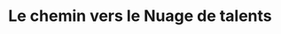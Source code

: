 ---
title: "Le chemin vers le Nuage de talents"
layout: post
lang: fr
lang-ref: 113-road-to-talent-cloud
section: 1
category: 
  - projects
hero:
  image:
    src: 1.13-tx-heading.jpg
    alt: Une photo d'une ficelle emmêlée que l'on redresse.
blocks:
  - type: roads
    roads:
      - name: Les débuts
        key: 1
        graphic:
          src: 1.13-fr-road-1.png
          alt: Un graphique représentant la première des quatre phases de l’histoire du Nuage de talents. En 2012, Deloitte publie l’article théorique « GovCloud ». De 2014 à 2016, l’idée du Nuage de talents commence à prendre forme en novembre 2016, l’équipe commence à lancer l’idée. En mars 2017, le dirigeant principal de l’information du Canada, Alex Benay, se prépare à accueillir le Nuage de talents. En juin 2017, quatre ministères offrent chacun un employé à temps plein pour lancer le projet.
        items:
          - "L’équipe initiale qui a lancé le Nuage de talents a déjà travaillé ensemble au IN.spire Carrefour d’innovation à Ressources naturelles Canada de 2014 à 2017, où nous avons mené un certain nombre d’expériences sur la mobilité des talents, y compris certains des premiers travaux du gouvernement du Canada sur les micromissions et les titres portatifs de compétences en matière de numérique (insignes ouverts)."
          - "L’équipe a également conçu et lancé le programme original des agents libres, ainsi qu’un cinquième membre de l’équipe qui est devenu le premier gestionnaire de programme. Les agents libres sont devenus une initiative à part entière, mais elle a été conçue stratégiquement comme un test précoce de plusieurs des concepts que le Nuage de talents espérait développer à plus grande échelle, y compris la recherche sur l’incidence psychologique qu’a le travail axé sur les projets sur les employés. Comme engagement de ne pas faire de mal, l’équipe du Nuage de talents voulait veiller à ce qu’elle ne soit pas sur le point de construire quelque chose qui permettrait de gagner du temps et de générer des économies au détriment de la santé mentale des employés. Avant de pouvoir déterminer si le Nuage de talents <strong style=\"letter-spacing: -1px;\" data-h2-font-weight=\"b(800)\" data-h2-font-color=\"b(purple)\">pourrait</strong> fonctionner, nous devions d’abord nous demander s’il <strong style=\"letter-spacing: -1px;\" data-h2-font-weight=\"b(800)\" data-h2-font-color=\"b(purple)\">devrait</strong> être construit ou non. Lorsque les résultats des agents libres étaient positifs, l’équipe qui est devenue le Nuage de talents a commencé à lever des fonds et à présenter le nouveau projet aux cadres supérieurs."
          - "Une fois que l’idée du Nuage de talents a commencé à prendre en compte des paramètres concrets et des objectifs de rendement, l’équipe a décidé d’essayer de mobiliser les ressources pour quelque chose d’inhabituel : une entreprise en démarrage populaire pluriannuelle au sein du gouvernement, visant à construire quelque chose d’expérimental à la fine pointe de la théorie sur l’avenir du travail."
      - name: Du démarrage au lancement de la plateforme
        key: 2
        graphic:
          src: 1.13-fr-road-2.png
          alt: Un graphique qui représente la deuxième des quatre phases de l’histoire du Nuage de talents. En juillet 2017, le projet commence officiellement. De 2017 à 2018, l’équipe organise des ateliers, des séances de conception et mobilise des experts. Au printemps 2018, l’équipe de développement commence à codifier la plateforme. En septembre 2018, l’équipe se présente au séminaire du Conseil national mixte et soumet son évaluation des facteurs relatifs à la vie privée aux fins d’approbation. En octobre 2018, l’autorisation d’exploiter est reçue et la version bêta du portail des candidats est mise en service avec de vrais affichages d’emploi.
        items:
          - Le Nuage en talents a d’abord lancé son projet en juillet 2017, mais il a fallu encore 15 mois avant qu’il n’y ait une plateforme viable minimale. Au départ, l’équipe n’a pu recueillir que quatre ETP — et seulement pour des mandats. L’équipe était tellement dévouée à la vision que les quatre premiers membres ont abandonné leur statut d’employé nommé pour une période indéterminée et ont occupé des postes de durée déterminée dans un nouveau ministère. Ensuite, nous avons commencé le processus de recherche sur ce à quoi la plateforme devrait ressembler et comment tester les points d’intervention au service des trois objectifs de rendement du projet.  
          - Le nouvel exercice financier 2018-2019 a apporté plus de financement et a donné une chance à un designer UX et à notre Liaison avec les communautés autochtones. Nous avons également embauché trois développeurs – un développeur frontal, un expert en accessibilité et un développeur dorsal. La plateforme a été lancée six mois plus tard, en octobre 2018. Il va sans dire qu’avec notre peu de personnel, notre produit viable minimal était très léger. Mais il a suffi de lancer de vrais processus et de commencer à tester de nombreuses interventions sur la conception de la publicité d’emploi et le volume de demandes.
      - name: "Les hauts et les bas de l’expérimentation au gouvernement"
        key: 3
        graphic:
          src: 1.13-fr-road-3.png
          alt: Un graphique qui représente la troisième des quatre phases de l’histoire du Nuage de talents. En janvier 2019, le premier employé est embauché à l’aide du Nuage de talents et le portail des gestionnaires est en service. En mai 2019, le projet pilote sur les blockcerts est lancé en collaboration avec les agents libres. À l’été 2019, les premiers prototypes complets du Portail des talents autochtones sont testés par les utilisateurs. À l’automne 2019, des mises à niveau importantes du portail des gestionnaires sont publiées, y compris de nouveaux outils. En janvier 2020, le portail des conseillers en RH est en ligne. En février 2020, l’authentification à deux facteurs est ajoutée au site.
        items:
          - Après la mise en service de la plateforme en octobre 2018, l’équipe du Nuage de talents a connu une période de croissance. Plus de gens ont été embauchés, y compris un scientifique comportemental, un psychologue industriel et plus de développeurs. Les quatre premiers membres de l’équipe ont été reconvertis d’employés nommés pour une période déterminée en employés nommés pour une période indéterminée. De nouveaux ministères partenaires se sont joints à l’entreprise. Les emplois étaient en activité sur la plateforme, et le temps de travail du personnel diminuait lentement, mais régulièrement, alors que nous testions et affinions nos interventions. Les gestionnaires recruteurs trouvaient un talent unique (lorsqu’ils s’en tenaient au processus tel qu’il a été conçu), et les demandeurs nous envoyaient des courriels sur la grandeur de leur expérience, même lorsqu’ils n’étaient pas la personne qui avait obtenu le poste.
          - Mais il y avait aussi des défis. Les gestionnaires d’embauche et les conseillers en RH n’étaient pas toujours habitués à travailler avec des produits et des expériences viables minimes. Peu importe la façon dont nous avons tenté de cadrer cela, les utilisateurs gouvernementaux étaient souvent déçus que la plateforme n’ait pas encore été entièrement développée. Les partenaires voulaient financer le produit final, pas la phase de développement. Nous voulions aussi accélérer le calendrier de développement, mais c’est difficile à faire avec seulement une poignée de développeurs. Le Nuage de talents a trouvé difficile d’obtenir des ressources pour un projet expérimental qui coûtait plus cher que ce qu’un ministère pourrait financer seul, mais qui n’était pas d’une valeur raisonnable pour demander un mémorandum au Cabinet. Essentiellement, nous avions besoin d’une somme d’argent moyenne provenant d’une source stable, et de deux années de délai d’expérimentation, et ce n’est pas quelque chose que l’écosystème d’innovation du gouvernement du Canada est mis en place pour fournir facilement. 
      - name: "Perturbation et évolution : De la COVID-19 à maintenant"
        key: 4
        graphic:
          src: 1.13-fr-road-4.png
          alt: Un graphique qui représente la quatrième et la dernière étape de l’histoire du Nuage de talents. En mars 2020, une pandémie mondiale est déclarée. En avril 2020, Nuage de talents lance la réserve du GC en tant qu’outil d’intervention contre la COVID-19. En mai 2020, le Nuage de talents reçoit une évaluation des facteurs relatifs à la vie privée à jour. En novembre 2020, la rédaction du rapport sur les résultats du projet commence. En mars 2021, un nouveau portail des candidats est lancé avec la fonction « Calendrier ». En avril 2021, l’expérience sur le Nuage de talents, dans sa configuration actuelle, s’achève.
        items:
          - Au moment où le Nuage de talents trouvait sa cadence – avec le nouveau calendrier du demandeur prêt à être lancé, de multiples embauches provenant d’un seul processus et le temps nécessaire pour embaucher le personnel de loin – la COVID-19 frappait. C’était comme si soudainement, quelqu’un avait fermé l’interrupteur. Le Nuage de talents a vu un arrêt presque total du recrutement pour la dotation externe pour une période déterminée annoncée sur notre plateforme. Les expériences sont devenues une bonne chose à faire lorsque l’ensemble du gouvernement est passé au mode d’intervention pour répondre aux besoins essentiels. L’importance du moment historique n’a pas été perdue dans l’équipe du Nuage de talents. À la mi-mars 2020, le gouvernement du Canada a envoyé à la maison ses travailleurs de la région de la capitale nationale pour une période sans précédent de télétravail de masse prolongé. Le même jour, le Nuage de talents s’est lancé dans la réattribution de son site pour livrer une plateforme de mobilité interne, qui est devenue opérationnelle trois semaines plus tard. Le projet s’appelait Réserve de talents du GC et a duré quatre mois (voir la rédaction à la section 5). 
          - Le Nuage de talents a dû faire face à des problèmes de financement en 2020-2021, et l’équipe a été forcée de rétrécir. En novembre, l’équipe a commencé à rédiger ce rapport et à se préparer à la transition. Puis, au moment où le rapport était presque terminé, une poignée de ministères ont demandé de poster des emplois pour une période déterminée sur le site. Nuage de talents a donc dû rapidement reprendre le travail de développement qui a été mis de côté pendant la pandémie, et a lancé un tout nouveau processus de demande, avec une conception améliorée pour promouvoir la diversité dans les résultats d’embauche et créer une meilleure expérience de présélection pour les gestionnaires et les conseillers en RH. Même si nous n’aurons probablement pas la chance de recueillir un échantillon de grande taille avant que le financement de notre projet ne soit épuisé à la fin de mars 2021, nous avons quatre offres d’emploi en direct sur la plateforme à l’aide du nouveau modèle. Et nous sommes heureux d’annoncer que, jusqu’à maintenant, il opère comme nous l’espérions.
---